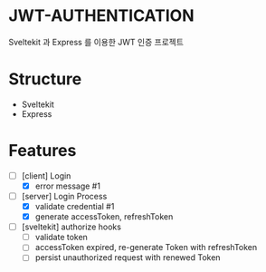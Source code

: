 # JWT-AUTHENTICATION
Sveltekit 과 Express 를 이용한 JWT 인증 프로젝트

# Structure
- Sveltekit
- Express

# Features
- [ ] [client] Login
  - [x] error message #1
- [ ] [server] Login Process
  - [x] validate credential #1
  - [x] generate accessToken, refreshToken
- [ ] [sveltekit] authorize hooks
  - [ ] validate token
  - [ ] accessToken expired, re-generate Token with refreshToken
  - [ ] persist unauthorized request with renewed Token
